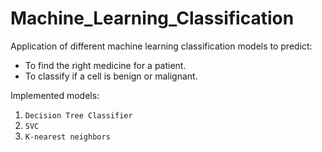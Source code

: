 # Machine_Learning_Classification


Application of different machine learning classification models to predict:

- To find the right medicine for a patient.
- To classify if a cell is benign or malignant.


Implemented models:
1. `Decision Tree Classifier`
2. `SVC`
3. `K-nearest neighbors`
